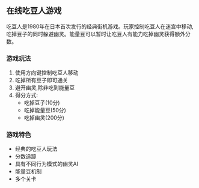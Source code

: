 ## 在线吃豆人游戏

吃豆人是1980年在日本首次发行的经典街机游戏。玩家控制吃豆人在迷宫中移动,吃掉豆子的同时躲避幽灵。能量豆可以暂时让吃豆人有能力吃掉幽灵获得额外分数。

### 游戏玩法

1. 使用方向键控制吃豆人移动
2. 吃掉所有豆子即可通关
3. 避开幽灵,除非吃到能量豆
4. 得分方式:
   - 吃掉豆子(10分)
   - 吃掉能量豆(50分)
   - 吃掉幽灵(200分)

### 游戏特色

- 经典的吃豆人玩法
- 分数追踪
- 具有不同行为模式的幽灵AI
- 能量豆机制
- 多个关卡 